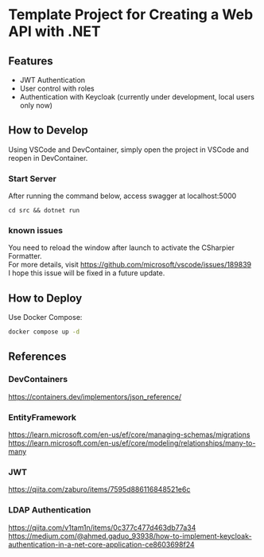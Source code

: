 # Template Project for Creating a Web API with .NET

## Features

- JWT Authentication
- User control with roles
- Authentication with Keycloak (currently under development, local users only now)

## How to Develop

Using VSCode and DevContainer, simply open the project in VSCode and reopen in DevContainer.

### Start Server

After running the command below, access swagger at localhost:5000

```
cd src && dotnet run
```

### known issues

You need to reload the window after launch to activate the CSharpier Formatter.  
For more details, visit https://github.com/microsoft/vscode/issues/189839  
I hope this issue will be fixed in a future update.

## How to Deploy

Use Docker Compose:

```bash
docker compose up -d
```

## References

### DevContainers

https://containers.dev/implementors/json_reference/

### EntityFramework

https://learn.microsoft.com/en-us/ef/core/managing-schemas/migrations
https://learn.microsoft.com/en-us/ef/core/modeling/relationships/many-to-many

### JWT

https://qiita.com/zaburo/items/7595d886116848521e6c

### LDAP Authentication

https://qiita.com/v1tam1n/items/0c377c477d463db77a34
https://medium.com/@ahmed.gaduo_93938/how-to-implement-keycloak-authentication-in-a-net-core-application-ce8603698f24
